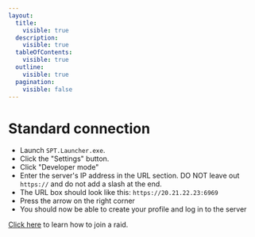 ```yaml
---
layout:
  title:
    visible: true
  description:
    visible: true
  tableOfContents:
    visible: true
  outline:
    visible: true
  pagination:
    visible: false
---
```


# Standard connection

* Launch `SPT.Launcher.exe`.
* Click the "Settings" button.
* Click "Developer mode"
* Enter the server's IP address in the URL section. DO NOT leave out `https://` and do not add a slash at the end.
* The URL box should look like this: `https://20.21.22.23:6969`
* Press the arrow on the right corner
* You should now be able to create your profile and log in to the server

[Click here](../Playing-Fika.md#joining-a-raid) to learn how to join a raid.
